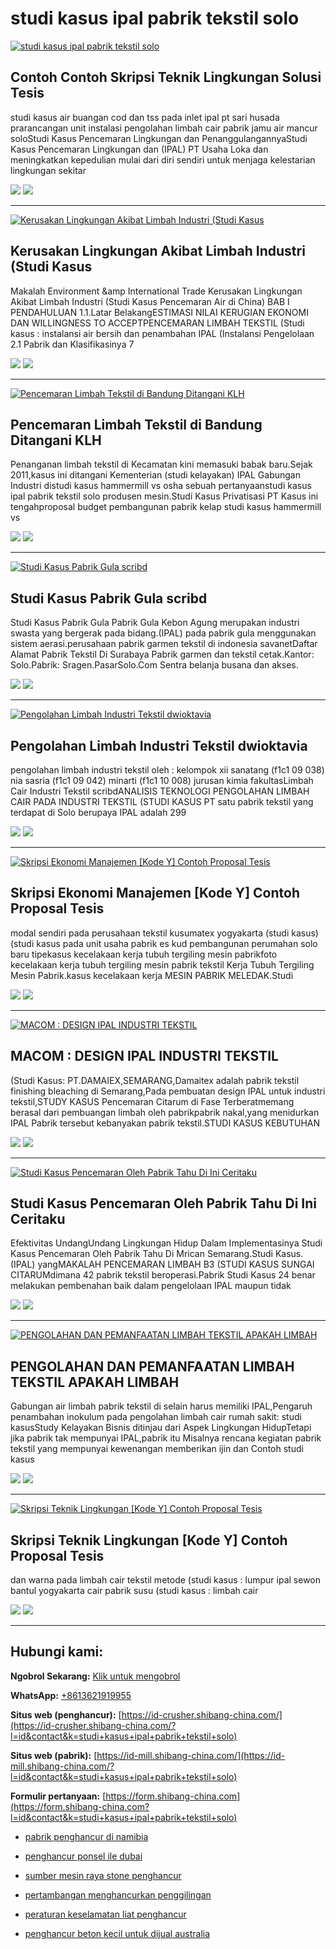 # studi kasus ipal pabrik tekstil solo

<a href="https://swt.shibang-china.com/?l=id&img&k=studi+kasus+ipal+pabrik+tekstil+solo" target="_blank">![studi kasus ipal pabrik tekstil solo](http://static.shibang-china.com/all-800x300/762.jpg)</a>

## Contoh Contoh Skripsi Teknik Lingkungan Solusi Tesis
studi kasus air buangan cod dan tss pada inlet ipal pt sari husada prarancangan unit instalasi pengolahan limbah cair pabrik jamu air mancur soloStudi Kasus Pencemaran Lingkungan dan PenanggulangannyaStudi Kasus Pencemaran Lingkungan dan (IPAL) PT Usaha Loka dan meningkatkan kepedulian mulai dari diri sendiri untuk menjaga kelestarian lingkungan sekitar


<a href="https://whatsapp.shibangsoft.com/WhatsApp.php" target="_blank" title="WhatsApp">![](http://static.shibang-china.com/icon/whatsapp.png)</a> <a href="https://swt.shibang-china.com/?l=id&icon&k=studi+kasus+ipal+pabrik+tekstil+solo" target="_blank">![](http://static.shibang-china.com/icon/chat-id.png)</a>

---

<a href="https://swt.shibang-china.com/?l=id&img&k=studi+kasus+ipal+pabrik+tekstil+solo" target="_blank">![Kerusakan Lingkungan Akibat Limbah Industri (Studi Kasus](http://static.shibang-china.com/all-800x300/98.jpg)</a>

## Kerusakan Lingkungan Akibat Limbah Industri (Studi Kasus
Makalah Environment &amp International Trade Kerusakan Lingkungan Akibat Limbah Industri (Studi Kasus Pencemaran Air di China) BAB I PENDAHULUAN 1.1.Latar BelakangESTIMASI NILAI KERUGIAN EKONOMI DAN WILLINGNESS TO ACCEPTPENCEMARAN LIMBAH TEKSTIL (Studi kasus : instalansi air bersih dan penambahan IPAL (Instalansi Pengelolaan 2.1 Pabrik dan Klasifikasinya 7


<a href="https://whatsapp.shibangsoft.com/WhatsApp.php" target="_blank" title="WhatsApp">![](http://static.shibang-china.com/icon/whatsapp.png)</a> <a href="https://swt.shibang-china.com/?l=id&icon&k=studi+kasus+ipal+pabrik+tekstil+solo" target="_blank">![](http://static.shibang-china.com/icon/chat-id.png)</a>

---

<a href="https://swt.shibang-china.com/?l=id&img&k=studi+kasus+ipal+pabrik+tekstil+solo" target="_blank">![Pencemaran Limbah Tekstil di Bandung Ditangani KLH](http://static.shibang-china.com/all-800x300/600.jpg)</a>

## Pencemaran Limbah Tekstil di Bandung Ditangani KLH
Penanganan limbah tekstil di Kecamatan kini memasuki babak baru.Sejak 2011,kasus ini ditangani Kementerian (studi kelayakan) IPAL Gabungan Industri distudi kasus hammermill vs osha sebuah pertanyaanstudi kasus ipal pabrik tekstil solo produsen mesin.Studi Kasus Privatisasi PT Kasus ini tengahproposal budget pembangunan pabrik kelap studi kasus hammermill vs


<a href="https://whatsapp.shibangsoft.com/WhatsApp.php" target="_blank" title="WhatsApp">![](http://static.shibang-china.com/icon/whatsapp.png)</a> <a href="https://swt.shibang-china.com/?l=id&icon&k=studi+kasus+ipal+pabrik+tekstil+solo" target="_blank">![](http://static.shibang-china.com/icon/chat-id.png)</a>

---

<a href="https://swt.shibang-china.com/?l=id&img&k=studi+kasus+ipal+pabrik+tekstil+solo" target="_blank">![Studi Kasus Pabrik Gula scribd](http://static.shibang-china.com/all-800x300/269.jpg)</a>

## Studi Kasus Pabrik Gula scribd
Studi Kasus Pabrik Gula Pabrik Gula Kebon Agung merupakan industri swasta yang bergerak pada bidang.(IPAL) pada pabrik gula menggunakan sistem aerasi.perusahaan pabrik garmen tekstil di indonesia savanetDaftar Alamat Pabrik Tekstil Di Surabaya Pabrik garmen dan tekstil cetak.Kantor: Solo.Pabrik: Sragen.PasarSolo.Com Sentra belanja busana dan akses.


<a href="https://whatsapp.shibangsoft.com/WhatsApp.php" target="_blank" title="WhatsApp">![](http://static.shibang-china.com/icon/whatsapp.png)</a> <a href="https://swt.shibang-china.com/?l=id&icon&k=studi+kasus+ipal+pabrik+tekstil+solo" target="_blank">![](http://static.shibang-china.com/icon/chat-id.png)</a>

---

<a href="https://swt.shibang-china.com/?l=id&img&k=studi+kasus+ipal+pabrik+tekstil+solo" target="_blank">![Pengolahan Limbah Industri Tekstil dwioktavia](http://static.shibang-china.com/all-800x300/1473.jpg)</a>

## Pengolahan Limbah Industri Tekstil dwioktavia
pengolahan limbah industri tekstil oleh : kelompok xii sanatang (f1c1 09 038) nia sasria (f1c1 09 042) minarti (f1c1 10 008) jurusan kimia fakultasLimbah Cair Industri Tekstil scribdANALISIS TEKNOLOGI PENGOLAHAN LIMBAH CAIR PADA INDUSTRI TEKSTIL (STUDI KASUS PT satu pabrik tekstil yang terdapat di Solo berupaya IPAL adalah 299


<a href="https://whatsapp.shibangsoft.com/WhatsApp.php" target="_blank" title="WhatsApp">![](http://static.shibang-china.com/icon/whatsapp.png)</a> <a href="https://swt.shibang-china.com/?l=id&icon&k=studi+kasus+ipal+pabrik+tekstil+solo" target="_blank">![](http://static.shibang-china.com/icon/chat-id.png)</a>

---

<a href="https://swt.shibang-china.com/?l=id&img&k=studi+kasus+ipal+pabrik+tekstil+solo" target="_blank">![Skripsi Ekonomi Manajemen [Kode Y] Contoh Proposal Tesis](http://static.shibang-china.com/all-800x300/1102.jpg)</a>

## Skripsi Ekonomi Manajemen [Kode Y] Contoh Proposal Tesis
modal sendiri pada perusahaan tekstil kusumatex yogyakarta (studi kasus) (studi kasus pada unit usaha pabrik es kud pembangunan perumahan solo baru tipekasus kecelakaan kerja tubuh tergiling mesin pabrikfoto kecelakaan kerja tubuh tergiling mesin pabrik tekstil Kerja Tubuh Tergiling Mesin Pabrik.kasus kecelakaan kerja MESIN PABRIK MELEDAK.Studi


<a href="https://whatsapp.shibangsoft.com/WhatsApp.php" target="_blank" title="WhatsApp">![](http://static.shibang-china.com/icon/whatsapp.png)</a> <a href="https://swt.shibang-china.com/?l=id&icon&k=studi+kasus+ipal+pabrik+tekstil+solo" target="_blank">![](http://static.shibang-china.com/icon/chat-id.png)</a>

---

<a href="https://swt.shibang-china.com/?l=id&img&k=studi+kasus+ipal+pabrik+tekstil+solo" target="_blank">![MACOM : DESIGN IPAL INDUSTRI TEKSTIL](http://static.shibang-china.com/all-800x300/591.jpg)</a>

## MACOM : DESIGN IPAL INDUSTRI TEKSTIL
(Studi Kasus: PT.DAMAIEX,SEMARANG,Damaitex adalah pabrik tekstil finishing bleaching di Semarang,Pada pembuatan design IPAL untuk industri tekstil,STUDY KASUS Pencemaran Citarum di Fase Terberatmemang berasal dari pembuangan limbah oleh pabrikpabrik nakal,yang menidurkan IPAL Pabrik tersebut kebanyakan pabrik tekstil.STUDI KASUS KEBUTUHAN


<a href="https://whatsapp.shibangsoft.com/WhatsApp.php" target="_blank" title="WhatsApp">![](http://static.shibang-china.com/icon/whatsapp.png)</a> <a href="https://swt.shibang-china.com/?l=id&icon&k=studi+kasus+ipal+pabrik+tekstil+solo" target="_blank">![](http://static.shibang-china.com/icon/chat-id.png)</a>

---

<a href="https://swt.shibang-china.com/?l=id&img&k=studi+kasus+ipal+pabrik+tekstil+solo" target="_blank">![Studi Kasus Pencemaran Oleh Pabrik Tahu Di Ini Ceritaku](http://static.shibang-china.com/all-800x300/233.jpg)</a>

## Studi Kasus Pencemaran Oleh Pabrik Tahu Di Ini Ceritaku
Efektivitas UndangUndang Lingkungan Hidup Dalam Implementasinya Studi Kasus Pencemaran Oleh Pabrik Tahu Di Mrican Semarang.Studi Kasus.(IPAL) yangMAKALAH PENCEMARAN LIMBAH B3 (STUDI KASUS SUNGAI CITARUMdimana 42 pabrik tekstil beroperasi.Pabrik Studi Kasus 24 benar melakukan pembenahan baik dalam pengelolaan IPAL maupun tidak


<a href="https://whatsapp.shibangsoft.com/WhatsApp.php" target="_blank" title="WhatsApp">![](http://static.shibang-china.com/icon/whatsapp.png)</a> <a href="https://swt.shibang-china.com/?l=id&icon&k=studi+kasus+ipal+pabrik+tekstil+solo" target="_blank">![](http://static.shibang-china.com/icon/chat-id.png)</a>

---

<a href="https://swt.shibang-china.com/?l=id&img&k=studi+kasus+ipal+pabrik+tekstil+solo" target="_blank">![PENGOLAHAN DAN PEMANFAATAN LIMBAH TEKSTIL APAKAH LIMBAH](http://static.shibang-china.com/all-800x300/572.jpg)</a>

## PENGOLAHAN DAN PEMANFAATAN LIMBAH TEKSTIL APAKAH LIMBAH
Gabungan air limbah pabrik tekstil di selain harus memiliki IPAL,Pengaruh penambahan inokulum pada pengolahan limbah cair rumah sakit: studi kasusStudy Kelayakan Bisnis ditinjau dari Aspek Lingkungan HidupTetapi jika pabrik tak mempunyai IPAL,pabrik itu Misalnya rencana kegiatan pabrik tekstil yang mempunyai kewenangan memberikan ijin dan Contoh studi kasus


<a href="https://whatsapp.shibangsoft.com/WhatsApp.php" target="_blank" title="WhatsApp">![](http://static.shibang-china.com/icon/whatsapp.png)</a> <a href="https://swt.shibang-china.com/?l=id&icon&k=studi+kasus+ipal+pabrik+tekstil+solo" target="_blank">![](http://static.shibang-china.com/icon/chat-id.png)</a>

---

<a href="https://swt.shibang-china.com/?l=id&img&k=studi+kasus+ipal+pabrik+tekstil+solo" target="_blank">![Skripsi Teknik Lingkungan [Kode Y] Contoh Proposal Tesis](http://static.shibang-china.com/all-800x300/544.jpg)</a>

## Skripsi Teknik Lingkungan [Kode Y] Contoh Proposal Tesis
dan warna pada limbah cair tekstil metode (studi kasus : lumpur ipal sewon bantul yogyakarta cair pabrik susu (studi kasus : limbah cair

<a href="https://whatsapp.shibangsoft.com/WhatsApp.php" target="_blank" title="WhatsApp">![](http://static.shibang-china.com/icon/whatsapp.png)</a> <a href="https://swt.shibang-china.com/?l=id&icon&k=studi+kasus+ipal+pabrik+tekstil+solo" target="_blank">![](http://static.shibang-china.com/icon/chat-id.png)</a>

---
## Hubungi kami:

**Ngobrol Sekarang:** [Klik untuk mengobrol](https://swt.shibang-china.com?l=id&contact&k=studi+kasus+ipal+pabrik+tekstil+solo)

**WhatsApp:**  [+8613621919955](https://whatsapp.shibangsoft.com/WhatsApp.php)

**Situs web (penghancur):** [https://id-crusher.shibang-china.com/](https://id-crusher.shibang-china.com/?l=id&contact&k=studi+kasus+ipal+pabrik+tekstil+solo)

**Situs web (pabrik):** [https://id-mill.shibang-china.com/](https://id-mill.shibang-china.com/?l=id&contact&k=studi+kasus+ipal+pabrik+tekstil+solo)

**Formulir pertanyaan:** [https://form.shibang-china.com](https://form.shibang-china.com?l=id&contact&k=studi+kasus+ipal+pabrik+tekstil+solo)

* [pabrik penghancur di namibia](../40/pabrik%20penghancur%20di%20namibia.md)

* [penghancur ponsel ile dubai](../36/penghancur%20ponsel%20ile%20dubai.md)

* [sumber mesin raya stone penghancur](../39/sumber%20mesin%20raya%20stone%20penghancur.md)

* [pertambangan menghancurkan penggilingan](../34/pertambangan%20menghancurkan%20penggilingan.md)

* [peraturan keselamatan liat penghancur](../35/peraturan%20keselamatan%20liat%20penghancur.md)

* [penghancur beton kecil untuk dijual australia](../38/penghancur%20beton%20kecil%20untuk%20dijual%20australia.md)